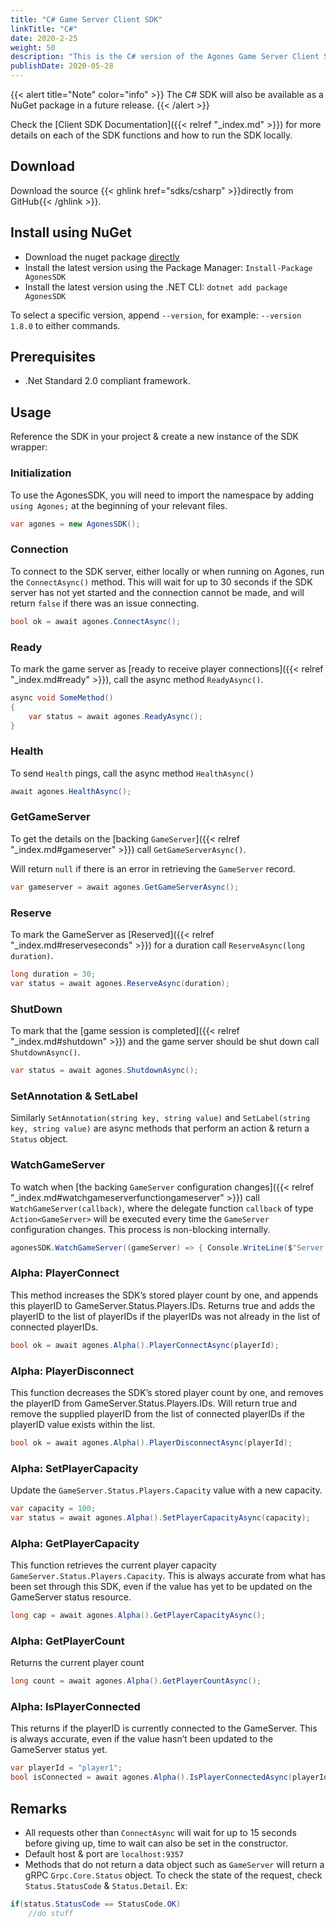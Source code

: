 ```yaml
---
title: "C# Game Server Client SDK"
linkTitle: "C#"
date: 2020-2-25
weight: 50
description: "This is the C# version of the Agones Game Server Client SDK."
publishDate: 2020-05-28
---
```


{{< alert title="Note" color="info" >}}
The C# SDK will also be available as a NuGet package in a future release.
{{< /alert >}}

Check the [Client SDK Documentation]({{< relref "_index.md" >}}) for more details on each of the SDK functions and how to run the SDK locally.

## Download

Download the source {{< ghlink href="sdks/csharp" >}}directly from GitHub{{< /ghlink >}}.

## Install using NuGet

- Download the nuget package [directly](https://www.nuget.org/packages/AgonesSDK/)
- Install the latest version using the Package Manager: `Install-Package AgonesSDK`
- Install the latest version using the .NET CLI: `dotnet add package AgonesSDK`

To select a specific version, append `--version`, for example: `--version 1.8.0` to either commands.

## Prerequisites

- .Net Standard 2.0 compliant framework.

## Usage

Reference the SDK in your project & create a new instance of the SDK wrapper:

### Initialization

To use the AgonesSDK, you will need to import the namespace by adding `using Agones;` at the beginning of your relevant files.

```csharp
var agones = new AgonesSDK();
```

### Connection

To connect to the SDK server, either locally or when running on Agones, run the `ConnectAsync()` method.
This will wait for up to 30 seconds if the SDK server has not yet started and the connection cannot be made,
and will return `false` if there was an issue connecting.

```csharp
bool ok = await agones.ConnectAsync();
```

### Ready

To mark the game server as [ready to receive player connections]({{< relref "_index.md#ready" >}}), call the async method `ReadyAsync()`.

```csharp
async void SomeMethod()
{
    var status = await agones.ReadyAsync();
}
```

### Health

To send `Health` pings, call the async method `HealthAsync()`
```csharp
await agones.HealthAsync();
```

### GetGameServer

To get the details on the [backing `GameServer`]({{< relref "_index.md#gameserver" >}}) call `GetGameServerAsync()`.

Will return `null` if there is an error in retrieving the `GameServer` record.

```csharp
var gameserver = await agones.GetGameServerAsync();
```

### Reserve

To mark the GameServer as [Reserved]({{< relref "_index.md#reserveseconds" >}}) for a duration call 
`ReserveAsync(long duration)`.

```csharp
long duration = 30;
var status = await agones.ReserveAsync(duration);
```

### ShutDown

To mark that the [game session is completed]({{< relref "_index.md#shutdown" >}}) and the game server should be shut down call `ShutdownAsync()`.

```csharp
var status = await agones.ShutdownAsync();
```

### SetAnnotation &  SetLabel
Similarly `SetAnnotation(string key, string value)` and `SetLabel(string key, string value)` are async methods that perform an action & return a `Status` object.

### WatchGameServer

To watch when 
[the backing `GameServer` configuration changes]({{< relref "_index.md#watchgameserverfunctiongameserver" >}})
call `WatchGameServer(callback)`, where the delegate function `callback` of type `Action<GameServer>` will be executed every time the `GameServer` 
configuration changes.
This process is non-blocking internally.

```csharp
agonesSDK.WatchGameServer((gameServer) => { Console.WriteLine($"Server - Watch {gameServer}");});
```

### Alpha: PlayerConnect

This method increases the SDK’s stored player count by one, and appends this playerID to GameServer.Status.Players.IDs.
Returns true and adds the playerID to the list of playerIDs if the playerIDs was not already in the list of connected playerIDs.

```csharp
bool ok = await agones.Alpha().PlayerConnectAsync(playerId);
```

### Alpha: PlayerDisconnect

This function decreases the SDK’s stored player count by one, and removes the playerID from GameServer.Status.Players.IDs.
Will return true and remove the supplied playerID from the list of connected playerIDs if the playerID value exists within the list.

```csharp
bool ok = await agones.Alpha().PlayerDisconnectAsync(playerId);
```

### Alpha: SetPlayerCapacity

Update the `GameServer.Status.Players.Capacity` value with a new capacity.

```csharp
var capacity = 100;
var status = await agones.Alpha().SetPlayerCapacityAsync(capacity);
```

### Alpha: GetPlayerCapacity

This function retrieves the current player capacity `GameServer.Status.Players.Capacity`. 
This is always accurate from what has been set through this SDK, even if the value has yet to be updated on the GameServer status resource.

```csharp
long cap = await agones.Alpha().GetPlayerCapacityAsync();
```

### Alpha: GetPlayerCount

Returns the current player count

```csharp
long count = await agones.Alpha().GetPlayerCountAsync();
```

### Alpha: IsPlayerConnected

This returns if the playerID is currently connected to the GameServer.
This is always accurate, even if the value hasn’t been updated to the GameServer status yet.

```csharp
var playerId = "player1";
bool isConnected = await agones.Alpha().IsPlayerConnectedAsync(playerId);
```

## Remarks
- All requests other than `ConnectAsync` will wait for up to 15 seconds before giving up, time to wait can also be set in the constructor.
- Default host & port are `localhost:9357`
- Methods that do not return a data object such as `GameServer` will return a gRPC `Grpc.Core.Status` object. To check the state of the request, check `Status.StatusCode` & `Status.Detail`.
Ex:
```csharp
if(status.StatusCode == StatusCode.OK)
    //do stuff
```
